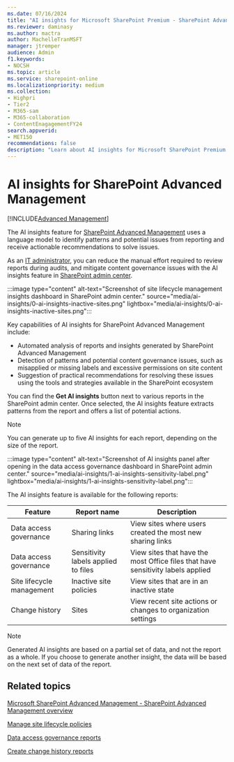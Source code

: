 ```yaml
---
ms.date: 07/16/2024
title: "AI insights for Microsoft SharePoint Premium - SharePoint Advanced Management"
ms.reviewer: daminasy
ms.author: mactra
author: MachelleTranMSFT
manager: jtremper
audience: Admin
f1.keywords:
- NOCSH
ms.topic: article
ms.service: sharepoint-online
ms.localizationpriority: medium
ms.collection:
- Highpri
- Tier2
- M365-sam
- M365-collaboration
- ContentEnagagementFY24
search.appverid:
- MET150
recommendations: false
description: "Learn about AI insights for Microsoft SharePoint Premium - SharePoint Advanced Management and how you can use it in your organization."
---
```


# AI insights for SharePoint Advanced Management

[!INCLUDE[Advanced Management](includes/advanced-management.md)]

The AI insights feature for [SharePoint Advanced Management](advanced-management.md) uses a language model to identify patterns and potential issues from reporting and receive actionable recommendations to solve issues.

As an [IT administrator](/microsoft-365/admin/add-users/about-admin-roles), you can reduce the manual effort required to review reports during audits, and mitigate content governance issues with the AI insights feature in [SharePoint admin center](https://go.microsoft.com/fwlink/?linkid=2185219).

 :::image type="content" alt-text="Screenshot of site lifecycle management insights dashboard in SharePoint admin center." source="media/ai-insights/0-ai-insights-inactive-sites.png" lightbox="media/ai-insights/0-ai-insights-inactive-sites.png":::

Key capabilities of AI insights for SharePoint Advanced Management include:

- Automated analysis of reports and insights generated by SharePoint Advanced Management
- Detection of patterns and potential content governance issues, such as misapplied or missing labels and excessive permissions on site content
- Suggestion of practical recommendations for resolving these issues using the tools and strategies available in the SharePoint ecosystem

You can find the **Get AI insights** button next to various reports in the SharePoint admin center. Once selected, the AI insights feature extracts patterns from the report and offers a list of potential actions.

> [!NOTE]
> You can generate up to five AI insights for each report, depending on the size of the report.

 :::image type="content" alt-text="Screenshot of AI insights panel after opening in the data access governance dashboard in SharePoint admin center." source="media/ai-insights/1-ai-insights-sensitivity-label.png" lightbox="media/ai-insights/1-ai-insights-sensitivity-label.png":::

The AI insights feature is available for the following reports:

|Feature |Report name | Description |
|-----|-----|-----|
|Data access governance|Sharing links|View sites where users created the most new sharing links|
|Data access governance|Sensitivity labels applied to files|View sites that have the most Office files that have sensitivity labels applied|
|Site lifecycle management|Inactive site policies|View sites that are in an inactive state|
|Change history|Sites|View recent site actions or changes to organization settings|

> [!NOTE]
> Generated AI insights are based on a partial set of data, and not the report as a whole. If you choose to generate another insight, the data will be based on the next set of data of the report.

## Related topics

[Microsoft SharePoint Advanced Management - SharePoint Advanced Management overview](advanced-management.md)

[Manage site lifecycle policies](site-lifecycle-management.md)

[Data access governance reports](data-access-governance-reports.md)

[Create change history reports](change-history-report.md)